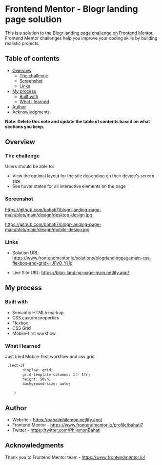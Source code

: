 # Frontend Mentor - Blogr landing page solution

This is a solution to the [Blogr landing page challenge on Frontend Mentor](https://www.frontendmentor.io/challenges/blogr-landing-page-EX2RLAApP). Frontend Mentor challenges help you improve your coding skills by building realistic projects. 

## Table of contents

- [Overview](#overview)
  - [The challenge](#the-challenge)
  - [Screenshot](#screenshot)
  - [Links](#links)
- [My process](#my-process)
  - [Built with](#built-with)
  - [What I learned](#what-i-learned)
- [Author](#author)
- [Acknowledgments](#acknowledgments)

**Note: Delete this note and update the table of contents based on what sections you keep.**

## Overview

### The challenge

Users should be able to:

- View the optimal layout for the site depending on their device's screen size
- See hover states for all interactive elements on the page

### Screenshot

https://github.com/bahati7/blogr-landing-page-main/blob/main/design/desktop-design.jpg

https://github.com/bahati7/blogr-landing-page-main/blob/main/design/mobile-design.jpg





### Links

- Solution URL: https://www.frontendmentor.io/solutions/blogrlandingpagemain-css-flexbox-and-grid-HJFvO_YHc

- Live Site URL: https://blog-landing-page-main.netlify.app/

## My process

### Built with

- Semantic HTML5 markup
- CSS custom properties
- Flexbox
- CSS Grid
- Mobile-first workflow




### What I learned

Just tried Mobile-first workflow and css grid

```html
 .sect-3{
        display: grid;
        grid-template-columns: 1fr 1fr;
        height: 50vh;
        background-size: auto;
       
    }
```
## Author

- Website - https://bahatiphilemon.netlify.app/
- Frontend Mentor - https://www.frontendmentor.io/profile/bahati7
- Twitter - https://twitter.com/PhilemonBahati



## Acknowledgments

Thank you to Frontend Mentor team - https://www.frontendmentor.io/
